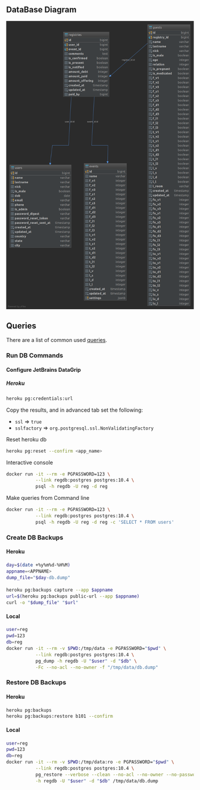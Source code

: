 ## DataBase Diagram
![DB](img/reg2018-db.png)

## Queries
There are a list of common used [queries](queries.md).

### Run DB Commands

#### Configure JetBrains DataGrip
##### Heroku
```bash
heroku pg:credentials:url
```
Copy the results, and in advanced tab set the following:
* `ssl` => `true`
* `sslfactory` => `org.postgresql.ssl.NonValidatingFactory`


Reset heroku db
```bash
heroku pg:reset --confirm <app_name>
```

Interactive console
```bash
docker run -it --rm -e PGPASSWORD=123 \
           --link regdb:postgres postgres:10.4 \
           psql -h regdb -U reg -d reg
```
Make queries from Command line
```bash
docker run -it --rm -e PGPASSWORD=123 \
           --link regdb:postgres postgres:10.4 \
           psql -h regdb -U reg -d reg -c 'SELECT * FROM users'
```

### Create DB Backups
#### Heroku
```bash
day=$(date +%y%m%d-%H%M)
appname=<APPNAME>
dump_file="$day-db.dump"

heroku pg:backups capture --app $appname
url=$(heroku pg:backups public-url --app $appname)
curl -o "$dump_file" "$url"
```
#### Local
```bash
user=reg
pwd=123
db=reg
docker run -it --rm -v $PWD:/tmp/data -e PGPASSWORD="$pwd" \
           --link regdb:postgres postgres:10.4 \
           pg_dump -h regdb -U "$user" -d "$db" \
           -Fc --no-acl --no-owner -f "/tmp/data/db.dump"
```
### Restore DB Backups
#### Heroku
```bash
heroku pg:backups
heroku pg:backups:restore b101 --confirm
```
#### Local
```bash
user=reg
pwd=123
db=reg
docker run -it --rm -v $PWD:/tmp/data:ro -e PGPASSWORD="$pwd" \
           --link regdb:postgres postgres:10.4 \
           pg_restore --verbose --clean --no-acl --no-owner --no-password \
           -h regdb -U "$user" -d "$db" /tmp/data/db.dump 
```